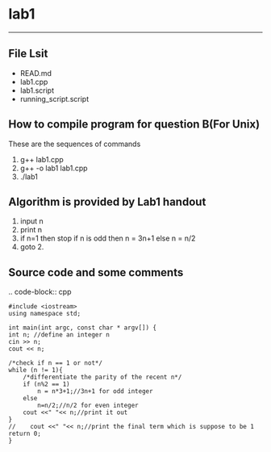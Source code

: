 # lab1
----------

File Lsit
-----------
* READ.md
* lab1.cpp
* lab1.script
* running_script.script

How to compile program for question B(For Unix)
---------------
These are the sequences of commands
1. g++ lab1.cpp
2. g++ -o lab1 lab1.cpp
3. ./lab1

Algorithm is provided by Lab1 handout
-------------
1. input n
2. print n 
3. if n=1 then stop 
    if n is odd then n = 3n+1
    else n = n/2 
4. goto 2.

Source code and some comments
----------

.. code-block:: cpp

    #include <iostream>
    using namespace std;

    int main(int argc, const char * argv[]) {
    int n; //define an integer n
    cin >> n;
    cout << n;
    
    /*check if n == 1 or not*/
    while (n != 1){
        /*differentiate the parity of the recent n*/
        if (n%2 == 1)
            n = n*3+1;//3n+1 for odd integer
        else
            n=n/2;//n/2 for even integer
        cout <<" "<< n;//print it out
    }
    //    cout <<" "<< n;//print the final term which is suppose to be 1
    return 0;
    }
